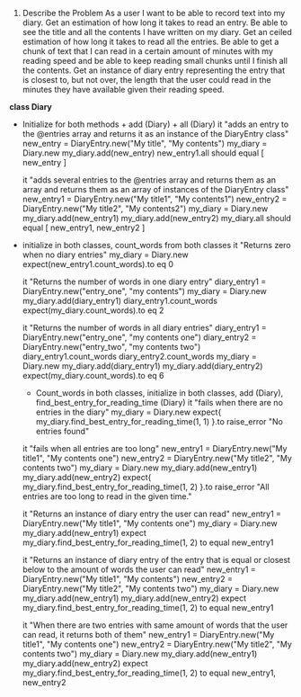 1. Describe the Problem
As a user
I want to be able to record text into my diary.
Get an estimation of how long it takes to read an entry.
Be able to see the title and all the contents I have written on my diary.
Get an ceiled estimation of how long it takes to read all the entries.
Be able to get a chunk of text that I can read in a certain amount of minutes with my reading speed and be able to keep reading small chunks until I finish all the contents.
Get an instance of diary entry representing the entry that is closest to, but not over, the length that the user could read in the minutes they have available given their reading speed.


**class Diary**

* Initialize for both methods + add (Diary) + all (Diary)
 it "adds an entry to the @entries array and returns it as an instance of the DiaryEntry class"
  new_entry = DiaryEntry.new("My title", "My contents")
  my_diary = Diary.new
  my_diary.add(new_entry)
  new_entry1.all should equal [ new_entry ]

  it "adds several entries to the @entries array and returns them as an array and returns them as an array of instances of the DiaryEntry class"
  new_entry1 = DiaryEntry.new("My title1", "My contents1")
  new_entry2 = DiaryEntry.new("My title2", "My contents2")
  my_diary = Diary.new
  my_diary.add(new_entry1)
  my_diary.add(new_entry2)
  my_diary.all should equal [ new_entry1, new_entry2 ]

* initialize in both classes, count_words from both classes
  it "Returns zero when no diary entries"
  my_diary = Diary.new
  expect(new_entry1.count_words).to eq 0

  it "Returns the number of words in one diary entry"
  diary_entry1 = DiaryEntry.new("entry_one", "my contents")
  my_diary = Diary.new
  my_diary.add(diary_entry1)
  diary_entry1.count_words
  expect(my_diary.count_words).to eq 2

  it "Returns the number of words in all diary entries"
  diary_entry1 = DiaryEntry.new("entry_one", "my contents one")
  diary_entry2 = DiaryEntry.new("entry_two", "my contents two")
  diary_entry1.count_words
  diary_entry2.count_words
  my_diary = Diary.new
  my_diary.add(diary_entry1)
  my_diary.add(diary_entry2)
  expect(my_diary.count_words).to eq 6

  * Count_words in both classes, initialize in both classes, add (Diary), find_best_entry_for_reading_time (Diary)
  it "fails when there are no entries in the diary"
  my_diary = Diary.new
  expect{ my_diary.find_best_entry_for_reading_time(1, 1) }.to raise_error "No entries found"

  it "fails when all entries are too long"
  new_entry1 = DiaryEntry.new("My title1", "My contents one")
  new_entry2 = DiaryEntry.new("My title2", "My contents two")
  my_diary = Diary.new
  my_diary.add(new_entry1)
  my_diary.add(new_entry2)
  expect{ my_diary.find_best_entry_for_reading_time(1, 2) }.to raise_error "All entries are too long to read in the given time."

  it "Returns an instance of diary entry the user can read"
    new_entry1 = DiaryEntry.new("My title1", "My contents one")
    my_diary = Diary.new
    my_diary.add(new_entry1)
    expect my_diary.find_best_entry_for_reading_time(1, 2) to equal new_entry1

    it "Returns an instance of diary entry of the entry that is equal or closest below to the amount of words the user can read"
    new_entry1 = DiaryEntry.new("My title1", "My contents")
    new_entry2 = DiaryEntry.new("My title2", "My contents two")
    my_diary = Diary.new
    my_diary.add(new_entry1)
    my_diary.add(new_entry2)
    expect my_diary.find_best_entry_for_reading_time(1, 2) to equal new_entry1

  it "When there are two entries with same amount of words that the user can read, it returns both of them"
    new_entry1 = DiaryEntry.new("My title1", "My contents one")
    new_entry2 = DiaryEntry.new("My title2", "My contents two")
    my_diary = Diary.new
    my_diary.add(new_entry1)
    my_diary.add(new_entry2)
    expect my_diary.find_best_entry_for_reading_time(1, 2) to equal new_entry1, new_entry2